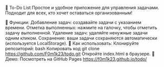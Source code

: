 📝 To-Do List
Простое и удобное приложение для управления задачами. Подходит для всех, кто хочет оставаться организованным!

🌟 Функции:
Добавление задач: создавайте задачи с указанием времени.
Отметка выполненных: нажмите на галочку, чтобы отметить задачу выполненной.
Удаление задач: удаляйте ненужные задачи одним кликом.
Сохранение: ваши задачи сохраняются автоматически (используется LocalStorage).
🚀 Как использовать:
Клонируйте репозиторий:
bash
Копировать код
git clone https://github.com/F0m1k23/todo.git
Откройте index.html в браузере.
🔗 Демо:
Посмотреть на GitHub Pages
https://f0m1k23.github.io/todo/
